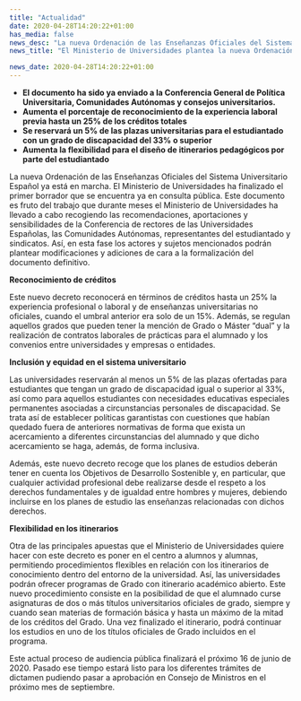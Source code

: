 ```yaml
---
title: "Actualidad"
date: 2020-04-28T14:20:22+01:00
has_media: false
news_desc: "La nueva Ordenación de las Enseñanzas Oficiales del Sistema Universitario Español ya está en marcha. El Ministerio de Universidades ha finalizado el primer borrador que se encuentra ya en consulta pública. Este documento es fruto del trabajo que durante meses el Ministerio de Universidades ha llevado a cabo recogiendo las recomendaciones, aportaciones y sensibilidades de la Conferencia de rectores de las Universidades Españolas, las Comunidades Autónomas, representantes del estudiantado y sindicatos."
news_title: "El Ministerio de Universidades plantea la nueva Ordenación de las Enseñanzas Oficiales para el sistema universitario"

news_date: 2020-04-28T14:20:22+01:00
---
```

<ul>
<li><b>El documento ha sido ya enviado a la Conferencia General de Pol&iacute;tica Universitaria, Comunidades Aut&oacute;nomas y consejos universitarios.</b></li>
<li><b>Aumenta el porcentaje de reconocimiento de la experiencia laboral previa hasta un 25% de los cr&eacute;ditos totales</b></li>
<li><b>Se reservar&aacute; un 5% de las plazas universitarias para el estudiantado con un grado de discapacidad del 33% o superior</b></li>
<li><b>Aumenta la flexibilidad para el dise&ntilde;o de itinerarios pedag&oacute;gicos por parte del estudiantado</b></li>
</ul>
<p>La nueva Ordenaci&oacute;n de las Ense&ntilde;anzas Oficiales del Sistema Universitario Espa&ntilde;ol ya est&aacute; en marcha. El Ministerio de Universidades ha finalizado el primer borrador que se encuentra ya en consulta p&uacute;blica. Este documento es fruto del trabajo que durante meses el Ministerio de Universidades ha llevado a cabo recogiendo las recomendaciones, aportaciones y sensibilidades de la Conferencia de rectores de las Universidades Espa&ntilde;olas, las Comunidades Aut&oacute;nomas, representantes del estudiantado y sindicatos. As&iacute;, en esta fase los actores y sujetos mencionados podr&aacute;n plantear modificaciones y adiciones de cara a la formalizaci&oacute;n del documento definitivo.</p>
<p><b>Reconocimiento de cr&eacute;ditos</b></p>
<p>Este nuevo decreto reconocer&aacute; en t&eacute;rminos de cr&eacute;ditos hasta un 25% la experiencia profesional o laboral y de ense&ntilde;anzas universitarias no oficiales, cuando el umbral anterior era solo de un 15%. Adem&aacute;s, se regulan aquellos grados que pueden tener la menci&oacute;n de Grado o M&aacute;ster &ldquo;dual&rdquo; y la realizaci&oacute;n de contratos laborales de pr&aacute;cticas para el alumnado y los convenios entre universidades y empresas o entidades.</p>
<p><b>Inclusi&oacute;n y equidad en el sistema universitario</b></p>
<p>Las universidades reservar&aacute;n al menos un 5% de las plazas ofertadas para estudiantes que tengan un grado de discapacidad igual o superior al 33%, as&iacute; como para aquellos estudiantes con necesidades educativas especiales permanentes asociadas a circunstancias personales de discapacidad. Se trata as&iacute; de establecer pol&iacute;ticas garantistas con cuestiones que hab&iacute;an quedado fuera de anteriores normativas de forma que exista un acercamiento a diferentes circunstancias del alumnado y que dicho acercamiento se haga, adem&aacute;s, de forma inclusiva.</p>
<p>Adem&aacute;s, este nuevo decreto recoge que los planes de estudios deber&aacute;n tener en cuenta los Objetivos de Desarrollo Sostenible y, en particular, que cualquier actividad profesional debe realizarse desde el respeto a los derechos fundamentales y de igualdad entre hombres y mujeres, debiendo incluirse en los planes de estudio las ense&ntilde;anzas relacionadas con dichos derechos.</p>
<p><b>Flexibilidad en los itinerarios</b></p>
<p>Otra de las principales apuestas que el Ministerio de Universidades quiere hacer con este decreto es poner en el centro a alumnos y alumnas, permitiendo procedimientos flexibles en relaci&oacute;n con los itinerarios de conocimiento dentro del entorno de la universidad. As&iacute;, las universidades podr&aacute;n ofrecer programas de Grado con itinerario acad&eacute;mico abierto. Este nuevo procedimiento consiste en la posibilidad de que el alumnado curse asignaturas de dos o m&aacute;s t&iacute;tulos universitarios oficiales de grado, siempre y cuando sean materias de formaci&oacute;n b&aacute;sica y hasta un m&aacute;ximo de la mitad de los cr&eacute;ditos del Grado. Una vez finalizado el itinerario, podr&aacute; continuar los estudios en uno de los t&iacute;tulos oficiales de Grado incluidos en el programa.</p>
<p>Este actual proceso de audiencia p&uacute;blica finalizar&aacute; el pr&oacute;ximo 16 de junio de 2020. Pasado ese tiempo estar&aacute; listo para los diferentes tr&aacute;mites de dictamen pudiendo pasar a aprobaci&oacute;n en Consejo de Ministros en el pr&oacute;ximo mes de septiembre.</p>